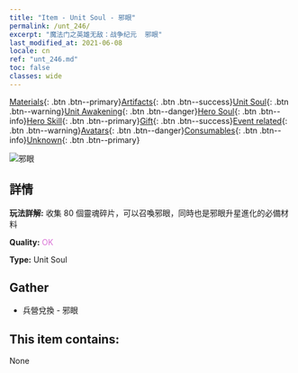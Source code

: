 ```yaml
---
title: "Item - Unit Soul - 邪眼"
permalink: /unt_246/
excerpt: "魔法门之英雄无敌：战争纪元  邪眼"
last_modified_at: 2021-06-08
locale: cn
ref: "unt_246.md"
toc: false
classes: wide
---
```

 [Materials](/ItemsCN/){: .btn .btn--primary}[Artifacts](/ItemsCN/Artifacts/){: .btn .btn--success}[Unit Soul](/ItemsCN/UnitSoul/){: .btn .btn--warning}[Unit Awakening](/ItemsCN/UnitAwakening/){: .btn .btn--danger}[Hero Soul](/ItemsCN/HeroSoul/){: .btn .btn--info}[Hero Skill](/ItemsCN/HeroSkill/){: .btn .btn--primary}[Gift](/ItemsCN/Gift/){: .btn .btn--success}[Event related](/ItemsCN/Events/){: .btn .btn--warning}[Avatars](/ItemsCN/Avatars/){: .btn .btn--danger}[Consumables](/ItemsCN/Consumables/){: .btn .btn--info}[Unknown](/ItemsCN/Unknown/){: .btn .btn--primary}

 ![邪眼](/images/u/ti_xieyan.jpg)

## 詳情
 **玩法詳解:** 收集 80 個靈魂碎片，可以召喚邪眼，同時也是邪眼升星進化的必備材料

 **Quality:** <span style="color: #DA70D6">OK</span>

 **Type:** Unit Soul

## Gather

*    兵營兌換 - 邪眼 

## This item contains:

  None

